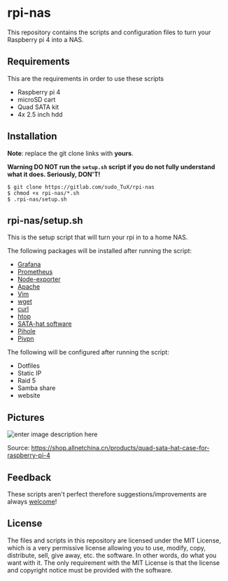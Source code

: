 # rpi-nas

This repository contains the scripts and configuration files to turn your Raspberry pi 4 into a NAS.

## Requirements

This are the requirements in order to use these scripts

- Raspberry pi 4
- microSD cart
- Quad SATA kit
- 4x 2.5 inch hdd 

## Installation

**Note**: replace the git clone links with **yours**.

**Warning DO NOT run the `setup.sh` script if you do not fully understand what it does. Seriously, DON'T!**

```
$ git clone https://gitlab.com/sudo_TuX/rpi-nas
$ chmod +x rpi-nas/*.sh
$ .rpi-nas/setup.sh
```

## rpi-nas/setup.sh

This is the setup script that will turn your rpi in to a home NAS.

The following packages will be installed after running the script:
- [Grafana](https://github.com/grafana/grafana)
- [Prometheus](https://github.com/prometheus/prometheus)
- [Node-exporter](https://github.com/prometheus/node_exporter)
- [Apache](https://github.com/ceph/apache2)
- [Vim](https://github.com/vim/vim)
- [wget](https://github.com/jay/wget)
- [curl](https://github.com/curl/curl)
- [htop](https://github.com/hishamhm/htop)
- [SATA-hat software](https://github.com/akgnah/rockpi-sata)
- [Pihole](https://github.com/pi-hole/pi-hole)
- [Pivpn](https://github.com/pivpn/pivpn)

The following will be configured after running the script:
- Dotfiles
- Static IP
- Raid 5
- Samba share
- website
	
## Pictures

![enter image description here](https://cdn.shopify.com/s/files/1/0021/1497/7894/products/20200316_170115_grande.jpg?v=1600062159)

Source: https://shop.allnetchina.cn/products/quad-sata-hat-case-for-raspberry-pi-4

## Feedback

These scripts aren't perfect therefore suggestions/improvements are always [welcome](https://gitlab.com/sudo_TuX/rpi-nas/-/issues)!

## License

The files and scripts in this repository are licensed under the MIT License, which is a very permissive license allowing you to use, modify, copy, distribute, sell, give away, etc. the software. In other words, do what you want with it. The only requirement with the MIT License is that the license and copyright notice must be provided with the software.
